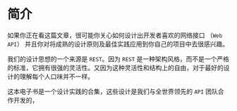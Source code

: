 简介
===
如果你正在看这篇文章，很可能你关心如何设计出开发者喜欢的网络接口
（`Web API`）
并且你对将成熟的设计原则及最佳实践应用到你自己的项目中去很感兴趣。

我们的设计思想的一个来源是 `REST`。因为 `REST` 是一种架构风格，而不是一个严格的标准，它拥有很强的灵活性。又因为这种灵活性和结构上的自由，对于最好的设计的理解每个人口味并不一样。

这本电子书是一个设计实践的合集，这些设计是我们与全世界领先的 `API` 团队合作开发的，